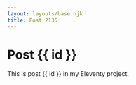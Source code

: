 ```yaml
---
layout: layouts/base.njk
title: Post 2135
---
```


# Post {{ id }}

This is post {{ id }} in my Eleventy project.
